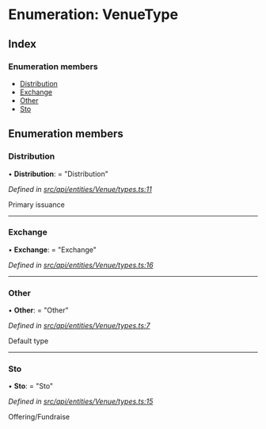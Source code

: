 # Enumeration: VenueType

## Index

### Enumeration members

* [Distribution](venuetype.md#distribution)
* [Exchange](venuetype.md#exchange)
* [Other](venuetype.md#other)
* [Sto](venuetype.md#sto)

## Enumeration members

###  Distribution

• **Distribution**: = "Distribution"

*Defined in [src/api/entities/Venue/types.ts:11](https://github.com/PolymathNetwork/polymesh-sdk/blob/da0f7fd7/src/api/entities/Venue/types.ts#L11)*

Primary issuance

___

###  Exchange

• **Exchange**: = "Exchange"

*Defined in [src/api/entities/Venue/types.ts:16](https://github.com/PolymathNetwork/polymesh-sdk/blob/da0f7fd7/src/api/entities/Venue/types.ts#L16)*

___

###  Other

• **Other**: = "Other"

*Defined in [src/api/entities/Venue/types.ts:7](https://github.com/PolymathNetwork/polymesh-sdk/blob/da0f7fd7/src/api/entities/Venue/types.ts#L7)*

Default type

___

###  Sto

• **Sto**: = "Sto"

*Defined in [src/api/entities/Venue/types.ts:15](https://github.com/PolymathNetwork/polymesh-sdk/blob/da0f7fd7/src/api/entities/Venue/types.ts#L15)*

Offering/Fundraise
